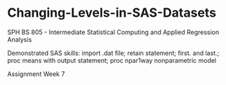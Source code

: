 # Changing-Levels-in-SAS-Datasets

SPH BS 805 - Intermediate Statistical Computing and Applied Regression Analysis

Demonstrated SAS skills: import .dat file; retain statement; first. and last.; proc means with output statement; proc npar1way nonparametric model

Assignment Week 7
